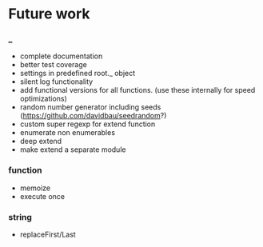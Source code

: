 # Future work

### _

- complete documentation
- better test coverage
- settings in predefined root._ object
- silent log functionality
- add functional versions for all functions. (use these internally for speed optimizations)
- random number generator including seeds (https://github.com/davidbau/seedrandom?)
- custom super regexp for extend function
- enumerate non enumerables
- deep extend
- make extend a separate module

### function
- memoize
- execute once

### string
- replaceFirst/Last





